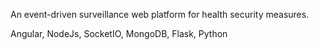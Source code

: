 An event-driven surveillance web platform for health security measures.

Angular, NodeJs, SocketIO, MongoDB, Flask, Python
